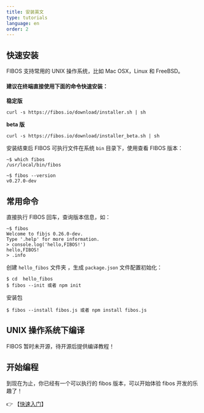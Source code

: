 ```yaml
---
title: 安装英文
type: tutorials
language: en
order: 2
---
```


## 快速安装

FIBOS 支持常用的 UNIX 操作系统，比如 Mac OSX，Linux 和 FreeBSD。

#### 建议在终端直接使用下面的命令快速安装：

**稳定版**

```
curl -s https://fibos.io/download/installer.sh | sh
```

**beta 版**

```
curl -s https://fibos.io/download/installer_beta.sh | sh
```

安装结束后 FIBOS 可执行文件在系统 `bin` 目录下，使用查看 FIBOS 版本：

```
~$ which fibos
/usr/local/bin/fibos

~$ fibos --version
v0.27.0-dev
```

## 常用命令

直接执行 FIBOS 回车，查询版本信息，如：

```
~$ fibos
Welcome to fibjs 0.26.0-dev.
Type '.help' for more information.
> console.log('hello,FIBOS!')
hello,FIBOS!
> .info
```

创建 `hello_fibos` 文件夹 ，生成 `package.json`  文件配置初始化：

```
$ cd  hello_fibos
$ fibos --init 或者 npm init
```

安装包

```
$ fibos --install fibos.js 或者 npm install fibos.js
```

## UNIX 操作系统下编译

FIBOS 暂时未开源，待开源后提供编译教程！

## 开始编程

到现在为止，你已经有一个可以执行的 fibos 版本，可以开始体验 fibos 开发的乐趣了！

👉 【[快速入门](./start.html)】